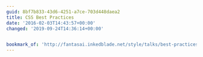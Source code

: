 ```yaml
---
guid: 8bf7b833-43d6-4251-a7ce-703d448daea2
title: CSS Best Practices
date: '2016-02-03T14:43:57+00:00'
changed: '2019-09-24T14:36:14+00:00'


bookmark_of: 'http://fantasai.inkedblade.net/style/talks/best-practices/#title'
---
```




